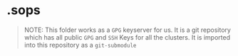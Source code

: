 # .sops

> NOTE: This folder works as a `GPG` keyserver for us.
> It is a git repository which has all public `GPG` and `SSH` Keys for all the clusters.
> It is imported into this repository as a `git-submodule`